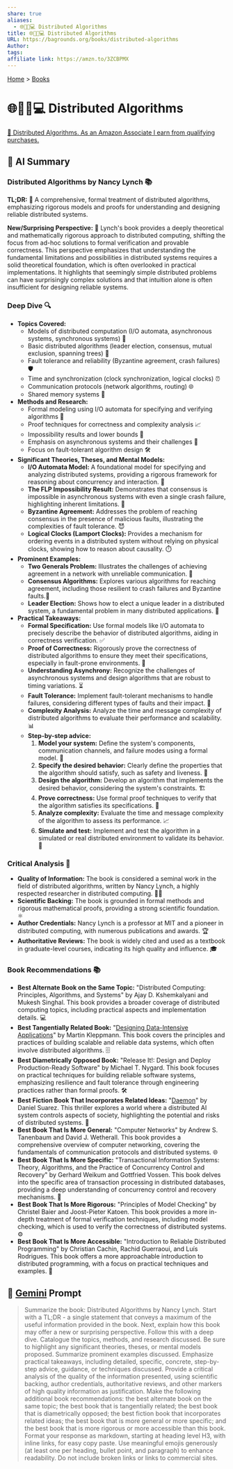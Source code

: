 ```yaml
---
share: true
aliases:
  - 🌐🔗🤝💻 Distributed Algorithms
title: 🌐🔗🤝💻 Distributed Algorithms
URL: https://bagrounds.org/books/distributed-algorithms
Author: 
tags: 
affiliate link: https://amzn.to/3ZCBPMX
---
```

[Home](../index.md) > [Books](./index.md)  
# 🌐🔗🤝💻 Distributed Algorithms  
[🛒 Distributed Algorithms. As an Amazon Associate I earn from qualifying purchases.](https://amzn.to/3ZCBPMX)  
  
## 🤖 AI Summary  
### Distributed Algorithms by Nancy Lynch 📚  
**TL;DR:** 🚀 A comprehensive, formal treatment of distributed algorithms, emphasizing rigorous models and proofs for understanding and designing reliable distributed systems.  
  
**New/Surprising Perspective:** 🤔 Lynch's book provides a deeply theoretical and mathematically rigorous approach to distributed computing, shifting the focus from ad-hoc solutions to formal verification and provable correctness. This perspective emphasizes that understanding the fundamental limitations and possibilities in distributed systems requires a solid theoretical foundation, which is often overlooked in practical implementations. It highlights that seemingly simple distributed problems can have surprisingly complex solutions and that intuition alone is often insufficient for designing reliable systems.  
  
### Deep Dive 🔍  
* **Topics Covered:**  
    * Models of distributed computation (I/O automata, asynchronous systems, synchronous systems) 🤖  
    * Basic distributed algorithms (leader election, consensus, mutual exclusion, spanning trees) 🌳  
    * Fault tolerance and reliability (Byzantine agreement, crash failures) 🛡️  
    * Time and synchronization (clock synchronization, logical clocks) ⏰  
    * Communication protocols (network algorithms, routing) 🌐  
    * Shared memory systems 💾  
* **Methods and Research:**  
    * Formal modeling using I/O automata for specifying and verifying algorithms 📝  
    * Proof techniques for correctness and complexity analysis 📈  
    * Impossibility results and lower bounds 🚫  
    * Emphasis on asynchronous systems and their challenges 🔄  
    * Focus on fault-tolerant algorithm design 🛠️  
* **Significant Theories, Theses, and Mental Models:**  
    * **I/O Automata Model:** A foundational model for specifying and analyzing distributed systems, providing a rigorous framework for reasoning about concurrency and interaction. 🧩  
    * **The FLP Impossibility Result:** Demonstrates that consensus is impossible in asynchronous systems with even a single crash failure, highlighting inherent limitations. 🛑  
    * **Byzantine Agreement:** Addresses the problem of reaching consensus in the presence of malicious faults, illustrating the complexities of fault tolerance. 😈  
    * **Logical Clocks (Lamport Clocks):** Provides a mechanism for ordering events in a distributed system without relying on physical clocks, showing how to reason about causality. ⏱️  
* **Prominent Examples:**  
    * **Two Generals Problem:** Illustrates the challenges of achieving agreement in a network with unreliable communication. 📜  
    * **Consensus Algorithms:** Explores various algorithms for reaching agreement, including those resilient to crash failures and Byzantine faults.🤝  
    * **Leader Election:** Shows how to elect a unique leader in a distributed system, a fundamental problem in many distributed applications. 👑  
* **Practical Takeaways:**  
    * **Formal Specification:** Use formal models like I/O automata to precisely describe the behavior of distributed algorithms, aiding in correctness verification. ✅  
    * **Proof of Correctness:** Rigorously prove the correctness of distributed algorithms to ensure they meet their specifications, especially in fault-prone environments. 🔬  
    * **Understanding Asynchrony:** Recognize the challenges of asynchronous systems and design algorithms that are robust to timing variations. ⏳  
    * **Fault Tolerance:** Implement fault-tolerant mechanisms to handle failures, considering different types of faults and their impact. 🔧  
    * **Complexity Analysis:** Analyze the time and message complexity of distributed algorithms to evaluate their performance and scalability. 📊  
    * **Step-by-step advice:**  
        1.  **Model your system:** Define the system's components, communication channels, and failure modes using a formal model. 📝  
        2.  **Specify the desired behavior:** Clearly define the properties that the algorithm should satisfy, such as safety and liveness. 🎯  
        3.  **Design the algorithm:** Develop an algorithm that implements the desired behavior, considering the system's constraints. 🏗️  
        4.  **Prove correctness:** Use formal proof techniques to verify that the algorithm satisfies its specifications. 💯  
        5.  **Analyze complexity:** Evaluate the time and message complexity of the algorithm to assess its performance. 📈  
        6.  **Simulate and test:** Implement and test the algorithm in a simulated or real distributed environment to validate its behavior. 🧪  
  
### Critical Analysis 🧐  
* **Quality of Information:** The book is considered a seminal work in the field of distributed algorithms, written by Nancy Lynch, a highly respected researcher in distributed computing. 👩‍🔬  
* **Scientific Backing:** The book is grounded in formal methods and rigorous mathematical proofs, providing a strong scientific foundation. ⚛️  
* **Author Credentials:** Nancy Lynch is a professor at MIT and a pioneer in distributed computing, with numerous publications and awards. 🏆  
* **Authoritative Reviews:** The book is widely cited and used as a textbook in graduate-level courses, indicating its high quality and influence. 🎓  
  
### Book Recommendations 📚  
* **Best Alternate Book on the Same Topic:** "Distributed Computing: Principles, Algorithms, and Systems" by Ajay D. Kshemkalyani and Mukesh Singhal. This book provides a broader coverage of distributed computing topics, including practical aspects and implementation details. 💻  
* **Best Tangentially Related Book:** "[Designing Data-Intensive Applications](./designing-data-intensive-applications.md)" by Martin Kleppmann. This book covers the principles and practices of building scalable and reliable data systems, which often involve distributed algorithms. 🗄️  
* **Best Diametrically Opposed Book:** "Release It!: Design and Deploy Production-Ready Software" by Michael T. Nygard. This book focuses on practical techniques for building reliable software systems, emphasizing resilience and fault tolerance through engineering practices rather than formal proofs. 🛠️  
* **Best Fiction Book That Incorporates Related Ideas:** "[Daemon](./daemon.md)" by Daniel Suarez. This thriller explores a world where a distributed AI system controls aspects of society, highlighting the potential and risks of distributed systems. 🤖  
* **Best Book That Is More General:** "Computer Networks" by Andrew S. Tanenbaum and David J. Wetherall. This book provides a comprehensive overview of computer networking, covering the fundamentals of communication protocols and distributed systems. 🌐  
* **Best Book That Is More Specific:** "Transactional Information Systems: Theory, Algorithms, and the Practice of Concurrency Control and Recovery" by Gerhard Weikum and Gottfried Vossen. This book delves into the specific area of transaction processing in distributed databases, providing a deep understanding of concurrency control and recovery mechanisms. 💾  
* **Best Book That Is More Rigorous:** "Principles of Model Checking" by Christel Baier and Joost-Pieter Katoen. This book provides a more in-depth treatment of formal verification techniques, including model checking, which is used to verify the correctness of distributed systems. ⚙️  
* **Best Book That Is More Accessible:** "Introduction to Reliable Distributed Programming" by Christian Cachin, Rachid Guerraoui, and Luís Rodrigues. This book offers a more approachable introduction to distributed programming, with a focus on practical techniques and examples. 📖  
  
## 💬 [Gemini](https://gemini.google.com) Prompt  
> Summarize the book: Distributed Algorithms by Nancy Lynch. Start with a TL;DR - a single statement that conveys a maximum of the useful information provided in the book. Next, explain how this book may offer a new or surprising perspective. Follow this with a deep dive. Catalogue the topics, methods, and research discussed. Be sure to highlight any significant theories, theses, or mental models proposed. Summarize prominent examples discussed. Emphasize practical takeaways, including detailed, specific, concrete, step-by-step advice, guidance, or techniques discussed. Provide a critical analysis of the quality of the information presented, using scientific backing, author credentials, authoritative reviews, and other markers of high quality information as justification. Make the following additional book recommendations: the best alternate book on the same topic; the best book that is tangentially related; the best book that is diametrically opposed; the best fiction book that incorporates related ideas; the best book that is more general or more specific; and the best book that is more rigorous or more accessible than this book. Format your response as markdown, starting at heading level H3, with inline links, for easy copy paste. Use meaningful emojis generously (at least one per heading, bullet point, and paragraph) to enhance readability. Do not include broken links or links to commercial sites.